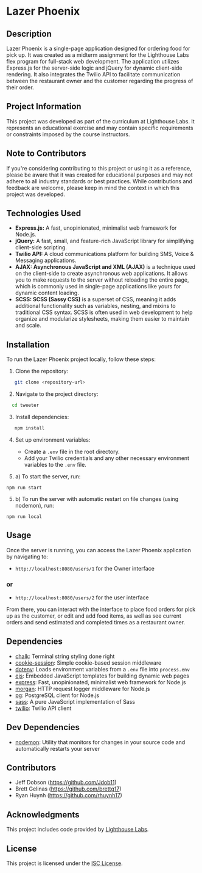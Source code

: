 # Lazer Phoenix

## Description

Lazer Phoenix is a single-page application designed for ordering food for pick up. It was created as a midterm assignment for the Lighthouse Labs flex program for full-stack web development. The application utilizes Express.js for the server-side logic and jQuery for dynamic client-side rendering. It also integrates the Twilio API to facilitate communication between the restaurant owner and the customer regarding the progress of their order.

## Project Information

This project was developed as part of the curriculum at Lighthouse Labs. It represents an educational exercise and may contain specific requirements or constraints imposed by the course instructors.

## Note to Contributors

If you're considering contributing to this project or using it as a reference, please be aware that it was created for educational purposes and may not adhere to all industry standards or best practices. While contributions and feedback are welcome, please keep in mind the context in which this project was developed.

## Technologies Used

- **Express.js:** A fast, unopinionated, minimalist web framework for Node.js.
- **jQuery:** A fast, small, and feature-rich JavaScript library for simplifying client-side scripting.
- **Twilio API:** A cloud communications platform for building SMS, Voice & Messaging applications.
- **AJAX: Asynchronous JavaScript and XML (AJAX)** is a technique used on the client-side to create asynchronous web applications. It allows you to make requests to the server without reloading the entire page, which is commonly used in single-page applications like yours for dynamic content loading.
- **SCSS: SCSS (Sassy CSS)** is a superset of CSS, meaning it adds additional functionality such as variables, nesting, and mixins to traditional CSS syntax. SCSS is often used in web development to help organize and modularize stylesheets, making them easier to maintain and scale.

## Installation

To run the Lazer Phoenix project locally, follow these steps:

1. Clone the repository:
```bash
   git clone <repository-url>
   ```

2. Navigate to the project directory:

```bash
  cd tweeter
```

3. Install dependencies:
```bash
   npm install
   ```

4. Set up environment variables:
   - Create a `.env` file in the root directory.
   - Add your Twilio credentials and any other necessary environment variables to the `.env` file.

5. a) To start the server, run:

```
npm run start
```

5. b) To run the server with automatic restart on file changes (using nodemon), run:

```
npm run local
```

## Usage

Once the server is running, you can access the Lazer Phoenix application by navigating to:
-  `http://localhost:8080/users/1` for the Owner interface  

  ### or 
- `http://localhost:8080/users/2` for the user interface  

From there, you can interact with the interface to place food orders for pick up as the customer, or edit and add food items, as well as see current orders and send estimated and completed times as a restaurant owner.

## Dependencies
- [chalk](https://www.npmjs.com/package/chalk): Terminal string styling done right
- [cookie-session](https://www.npmjs.com/package/cookie-session): Simple cookie-based session middleware
- [dotenv](https://www.npmjs.com/package/dotenv): Loads environment variables from a `.env` file into `process.env`
- [ejs](https://www.npmjs.com/package/ejs): Embedded JavaScript templates for building dynamic web pages
- [express](https://www.npmjs.com/package/express): Fast, unopinionated, minimalist web framework for Node.js
- [morgan](https://www.npmjs.com/package/morgan): HTTP request logger middleware for Node.js
- [pg](https://www.npmjs.com/package/pg): PostgreSQL client for Node.js
- [sass](https://www.npmjs.com/package/sass): A pure JavaScript implementation of Sass
- [twilio](https://www.npmjs.com/package/twilio): Twilio API client

## Dev Dependencies
- [nodemon](https://www.npmjs.com/package/nodemon): Utility that monitors for changes in your source code and automatically restarts your server


## Contributors

- Jeff Dobson (https://github.com/Jdob11)
- Brett Gelinas (https://github.com/brettg17)
- Ryan Huynh (https://github.com/rhuynh17)

## Acknowledgments

This project includes code provided by [Lighthouse Labs](https://www.lighthouselabs.ca/).

## License

This project is licensed under the [ISC License](LICENSE).
